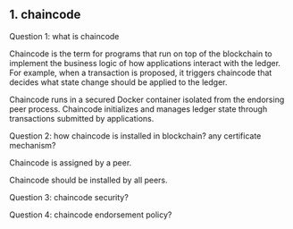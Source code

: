 ## 1. chaincode

Question 1: what is chaincode

Chaincode is the term for programs that run on top of the blockchain to implement the business logic of how applications interact with the ledger. For example, when a transaction is proposed, it triggers chaincode that decides what state change should be applied to the ledger.

Chaincode runs in a secured Docker container isolated from the endorsing peer process. Chaincode initializes and manages ledger state through transactions submitted by applications.




Question 2: how chaincode is installed in blockchain? any certificate mechanism?

Chaincode is assigned by a peer.

Chaincode should be installed by all peers.




Question 3: chaincode security?




Question 4: chaincode endorsement policy?

